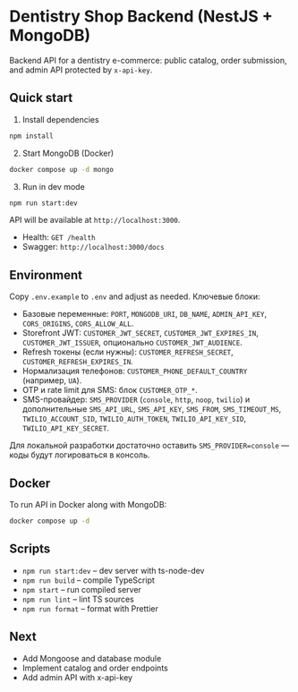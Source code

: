 # Dentistry Shop Backend (NestJS + MongoDB)

Backend API for a dentistry e-commerce: public catalog, order submission, and admin API protected by `x-api-key`.

## Quick start

1. Install dependencies

```bash
npm install
```

2. Start MongoDB (Docker)

```bash
docker compose up -d mongo
```

3. Run in dev mode

```bash
npm run start:dev
```

API will be available at `http://localhost:3000`.

- Health: `GET /health`
- Swagger: `http://localhost:3000/docs`

## Environment

Copy `.env.example` to `.env` and adjust as needed. Ключевые блоки:

- Базовые переменные: `PORT`, `MONGODB_URI`, `DB_NAME`, `ADMIN_API_KEY`, `CORS_ORIGINS`, `CORS_ALLOW_ALL`.
- Storefront JWT: `CUSTOMER_JWT_SECRET`, `CUSTOMER_JWT_EXPIRES_IN`, `CUSTOMER_JWT_ISSUER`, опционально `CUSTOMER_JWT_AUDIENCE`.
- Refresh токены (если нужны): `CUSTOMER_REFRESH_SECRET`, `CUSTOMER_REFRESH_EXPIRES_IN`.
- Нормализация телефонов: `CUSTOMER_PHONE_DEFAULT_COUNTRY` (например, `UA`).
- OTP и rate limit для SMS: блок `CUSTOMER_OTP_*`.
- SMS-провайдер: `SMS_PROVIDER` (`console`, `http`, `noop`, `twilio`) и дополнительные `SMS_API_URL`, `SMS_API_KEY`, `SMS_FROM`, `SMS_TIMEOUT_MS`, `TWILIO_ACCOUNT_SID`, `TWILIO_AUTH_TOKEN`, `TWILIO_API_KEY_SID`, `TWILIO_API_KEY_SECRET`.

Для локальной разработки достаточно оставить `SMS_PROVIDER=console` — коды будут логироваться в консоль.

## Docker

To run API in Docker along with MongoDB:

```bash
docker compose up -d
```

## Scripts

- `npm run start:dev` – dev server with ts-node-dev
- `npm run build` – compile TypeScript
- `npm start` – run compiled server
- `npm run lint` – lint TS sources
- `npm run format` – format with Prettier

## Next

- Add Mongoose and database module
- Implement catalog and order endpoints
- Add admin API with x-api-key

